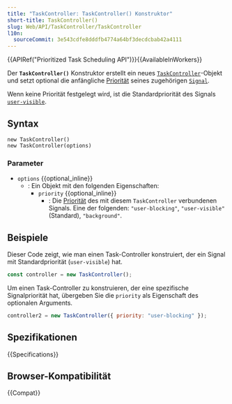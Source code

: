 ```yaml
---
title: "TaskController: TaskController() Konstruktor"
short-title: TaskController()
slug: Web/API/TaskController/TaskController
l10n:
  sourceCommit: 3e543cdfe8dddfb4774a64bf3decdcbab42a4111
---
```


{{APIRef("Prioritized Task Scheduling API")}}{{AvailableInWorkers}}

Der **`TaskController()`** Konstruktor erstellt ein neues [`TaskController`](/de/docs/Web/API/TaskController)-Objekt und setzt optional die anfängliche [Priorität](/de/docs/Web/API/Prioritized_Task_Scheduling_API#task_priorities) seines zugehörigen [`Signal`](/de/docs/Web/API/TaskController#taskcontroller.signal).

Wenn keine Priorität festgelegt wird, ist die Standardpriorität des Signals [`user-visible`](/de/docs/Web/API/Prioritized_Task_Scheduling_API#user-visible).

## Syntax

```js-nolint
new TaskController()
new TaskController(options)
```

### Parameter

- `options` {{optional_inline}}
  - : Ein Objekt mit den folgenden Eigenschaften:
    - `priority` {{optional_inline}}
      - : Die [Priorität](/de/docs/Web/API/Prioritized_Task_Scheduling_API#task_priorities) des mit diesem `TaskController` verbundenen Signals.
        Eine der folgenden: `"user-blocking"`, `"user-visible"` (Standard), `"background"`.

## Beispiele

Dieser Code zeigt, wie man einen Task-Controller konstruiert, der ein Signal mit Standardpriorität (`user-visible`) hat.

```js
const controller = new TaskController();
```

Um einen Task-Controller zu konstruieren, der eine spezifische Signalpriorität hat, übergeben Sie die `priority` als Eigenschaft des optionalen Arguments.

```js
controller2 = new TaskController({ priority: "user-blocking" });
```

## Spezifikationen

{{Specifications}}

## Browser-Kompatibilität

{{Compat}}
